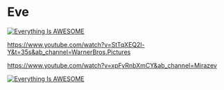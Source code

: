 # Eve

[![Everything Is AWESOME](http://i.imgur.com/Ot5DWAW.png)](https://youtu.be/xpFyRnbXmCY "Everything Is AWESOME")

https://www.youtube.com/watch?v=StTqXEQ2l-Y&t=35s&ab_channel=WarnerBros.Pictures

https://www.youtube.com/watch?v=xpFyRnbXmCY&ab_channel=Mirazev


[![Everything Is AWESOME](https://img.youtube.com/vi/xpFyRnbXmCY/0.jpg)](https://www.youtube.com/watch?v=xpFyRnbXmCY "Everything Is AWESOME")

